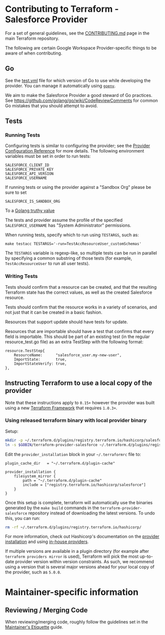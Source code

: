 # Contributing to Terraform - Salesforce Provider

For a set of general guidelines, see the [CONTRIBUTING.md](https://github.com/hashicorp/terraform/blob/main/.github/CONTRIBUTING.md) page in the main Terraform repository.

The following are certain Google Workspace Provider-specific things to be aware of when contributing.

## Go

See the [test.yml](https://github.com/hashicorp/terraform-provider-salesforce/blob/main/.github/workflows/test.yml#L31) file for which version of Go to use while developing the provider. You can manage it automatically using [`goenv`](https://github.com/syndbg/goenv).

We aim to make the Salesforce Provider a good steward of Go practices. See https://github.com/golang/go/wiki/CodeReviewComments for common Go mistakes that you should attempt to avoid.

## Tests

### Running Tests

Configuring tests is similar to configuring the provider; see the [Provider Configuration Reference](https://registry.terraform.io/providers/hashicorp/salesforce/latest/docs) for more details. The following environment variables must be set in order to run tests:

```
SALESFORCE_CLIENT_ID
SALESFORCE_PRIVATE_KEY
SALESFORCE_API_VERSION
SALESFORCE_USERNAME
```

If running tests or using the provider against a "Sandbox Org" please be sure to set

```
SALESFORCE_IS_SANDBOX_ORG
```

To a [Golang truthy value](https://pkg.go.dev/strconv#ParseBool)

The tests and provider assume the profile of the specified `SALESFORCE_USERNAME` has "System Administrator" permissions.

When running tests, specify which to run using `TESTARGS`, such as:

```
make testacc TESTARGS='-run=TestAccResourceUser_customSchemas'
```

The `TESTARGS` variable is regexp-like, so multiple tests can be run in parallel by specifying a common substring of those tests (for example, `TestAccResourceUser` to run all user tests).

### Writing Tests

Tests should confirm that a resource can be created, and that the resulting Terraform state has the correct values, as well as the created Salesforce resource.

Tests should confirm that the resource works in a variety of scenarios, and not just that it can be created in a basic fashion.

Resources that support update should have tests for update.

Resources that are importable should have a test that confirms that every field is importable. This should be part of an existing test (in the regular resource_test.go file) as an extra TestStep with the following format:
```
resource.TestStep{
	ResourceName:      "salesforce_user.my-new-user",
	ImportState:       true,
	ImportStateVerify: true,
},
```

## Instructing Terraform to use a local copy of the provider

Note that these instructions apply to `0.15+` however the provider was built using a new [Terraform Framework](https://github.com/hashicorp/terraform-plugin-framework) that requires `1.0.3+`.

### Using released terraform binary with local provider binary

Setup:
```bash
mkdir -p ~/.terraform.d/plugins/registry.terraform.io/hashicorp/salesforce/5.0.0/darwin_amd64
ln -s $GOBIN/terraform-provider-salesforce ~/.terraform.d/plugins/registry.terraform.io/hashicorp/salesforce/5.0.0/darwin_amd64/terraform-provider-salesforce_v5.0.0
```

Edit the `provider_installation` block in your `~/.terraformrc` file to:
```
plugin_cache_dir   = "~/.terraform.d/plugin-cache"

provider_installation {
	filesystem_mirror {
		path = "~/.terraform.d/plugin-cache"
		include = ["registry.terraform.io/hashicorp/salesforce"]
	}
}
```

Once this setup is complete, terraform will automatically use the binaries generated by the `make build` commands in the `terraform-provider-salesforce` repository instead of downloading the latest versions. To undo this, you can run:

```bash
rm -rf ~/.terraform.d/plugins/registry.terraform.io/hashicorp/
```

For more information, check out Hashicorp's documentation on the [provider installation](https://www.terraform.io/docs/language/providers/requirements.html#in-house-providers) and using [in-house providers](https://www.terraform.io/docs/language/providers/requirements.html#in-house-providers).

If multiple versions are available in a plugin directory (for example after `terraform providers mirror` is used), Terraform will pick the most up-to-date provider version within version constraints. As such, we recommend using a version that is several major versions ahead for your local copy of the provider, such as `5.0.0`.

# Maintainer-specific information

## Reviewing / Merging Code

When reviewing/merging code, roughly follow the guidelines set in the
[Maintainer's Etiquette](https://github.com/hashicorp/terraform/blob/main/docs/maintainer-etiquette.md)
guide.
